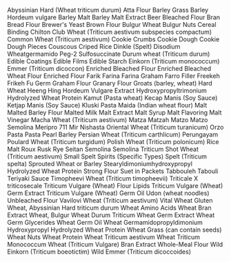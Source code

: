 Abyssinian Hard (Wheat triticum durum)
Atta Flour
Barley Grass
Barley Hordeum vulgare
Barley Malt
Barley Malt Extract
Beer
Bleached Flour 
Bran
Bread Flour
Brewer's Yeast
Brown Flour
Bulgur Wheat
Bulgur Nuts
Cereal Binding
Chilton
Club Wheat (Triticum aestivum subspecies compactum) 
Common Wheat (Triticum aestivum)
Cookie Crumbs
Cookie Dough
Cookie Dough Pieces
Couscous
Criped Rice
Dinkle (Spelt)
Disodium Wheatgermamido Peg-2 Sulfosuccinate 
Durum wheat (Triticum durum)
Edible Coatings
Edible Films
Edible Starch
Einkorn (Triticum monococcum)
Emmer (Triticum dicoccon) 
Enriched Bleached Flour
Enriched Bleached Wheat Flour
Enriched Flour
Farik
Farina 
Farina Graham 
Farro
Filler
Freekeh
Frikeh
Fu
Germ 
Graham Flour
Granary Flour
Groats (barley, wheat) 
Hard Wheat
Heeng
Hing
Hordeum Vulgare Extract
Hydroxypropyltrimonium Hydrolyzed Wheat Protein 
Kamut (Pasta wheat) 
Kecap Manis (Soy Sauce)
Ketjap Manis (Soy Sauce)
Kluski Pasta
Maida (Indian wheat flour)
Malt
Malted Barley Flour
Malted Milk
Malt Extract
Malt Syrup
Malt Flavoring
Malt Vinegar 
Macha Wheat (Triticum aestivum) 
Matza
Matzah
Matzo
Matzo Semolina 
Meripro 711
Mir 
Nishasta
Oriental Wheat (Triticum turanicum) 
Orzo Pasta
Pasta
Pearl Barley
Persian Wheat (Triticum carthlicum) 
Perungayam
Poulard Wheat (Triticum turgidum)
Polish Wheat (Triticum polonicum) 
Rice Malt
Roux
Rusk
Rye
Seitan
Semolina
Semolina Triticum
Shot Wheat (Triticum aestivum) 
Small Spelt
Spirits (Specific Types)
Spelt (Triticum spelta)
Sprouted Wheat or Barley
Stearyldimoniumhydroxypropyl Hydrolyzed Wheat Protein 
Strong Flour
Suet in Packets
Tabbouleh 
Tabouli
Teriyaki Sauce
Timopheevi Wheat (Triticum timopheevii) 
Triticale X triticosecale
Triticum Vulgare (Wheat) Flour Lipids
Triticum Vulgare (Wheat) Germ Extract
Triticum Vulgare (Wheat) Germ Oil
Udon (wheat noodles)
Unbleached Flour 
Vavilovi Wheat (Triticum aestivum) 
Vital Wheat Gluten
Wheat, Abyssinian Hard triticum durum
Wheat Amino Acids
Wheat Bran Extract
Wheat, Bulgur 
Wheat Durum Triticum 
Wheat Germ Extract
Wheat Germ Glycerides
Wheat Germ Oil
Wheat Germamidopropyldimonium Hydroxypropyl Hydrolyzed Wheat Protein
Wheat Grass (can contain seeds) 
Wheat Nuts
Wheat Protein
Wheat Triticum aestivum 
Wheat Triticum Monococcum
Wheat (Triticum Vulgare) Bran Extract
Whole-Meal Flour
Wild Einkorn (Triticum boeotictim) 
Wild Emmer (Triticum dicoccoides)
